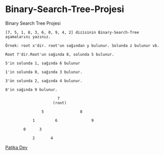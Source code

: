 # Binary-Search-Tree-Projesi
Binary Search Tree Projesi

```
[7, 5, 1, 8, 3, 6, 0, 9, 4, 2] dizisinin Binary-Search-Tree aşamalarını yazınız.

Örnek: root x'dir. root'un sağından y bulunur. Solunda z bulunur vb.
```

```
Root 7'dir.Root'un sağında 8, solunda 5 bulunur.

5'in solunda 1, sağında 6 bulunur

1'in solunda 0, sağında 3 bulunur.

3'ün solunda 2, sağında 4 bulunur.

8'in sağında 9 bulunur.
```

```
                       7
                     (root)

                5                8
          
            1         6               9
        
        0      3 

            2       4
```

[Patika Dev](https://app.patika.dev/)
